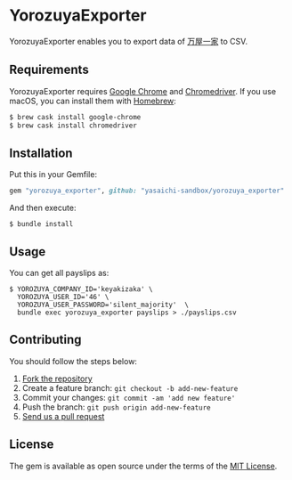 # YorozuyaExporter

YorozuyaExporter enables you to export data of [万屋一家](https://www.4628.jp/) to CSV.

## Requirements

YorozuyaExporter requires [Google Chrome](https://www.google.co.jp/chrome/) and
[Chromedriver](https://sites.google.com/a/chromium.org/chromedriver/).
If you use macOS, you can install them with [Homebrew](http://brew.sh/index.html):

```sh
$ brew cask install google-chrome
$ brew cask install chromedriver
```

## Installation

Put this in your Gemfile:

```ruby
gem "yorozuya_exporter", github: "yasaichi-sandbox/yorozuya_exporter"
```

And then execute:

```
$ bundle install
```

## Usage

You can get all payslips as:

```
$ YOROZUYA_COMPANY_ID='keyakizaka' \
  YOROZUYA_USER_ID='46' \
  YOROZUYA_USER_PASSWORD='silent_majority'  \
  bundle exec yorozuya_exporter payslips > ./payslips.csv
```

## Contributing

You should follow the steps below:

1.  [Fork the repository](https://help.github.com/articles/fork-a-repo/)
2.  Create a feature branch: `git checkout -b add-new-feature`
3.  Commit your changes: `git commit -am 'add new feature'`
4.  Push the branch: `git push origin add-new-feature`
5.  [Send us a pull request](https://help.github.com/articles/about-pull-requests/)

## License

The gem is available as open source under the terms of the [MIT License](http://opensource.org/licenses/MIT).
